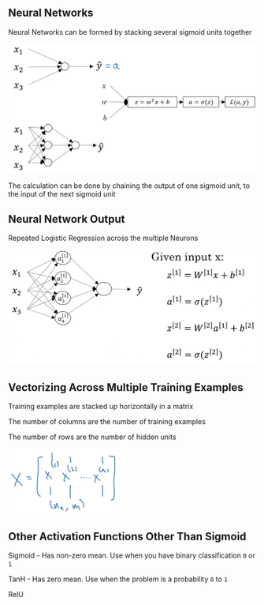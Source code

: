 ## Neural Networks

Neural Networks can be formed by stacking several sigmoid units together

![alt text][logo1]

[logo1]: 1.png "1"

The calculation can be done by chaining the output of one sigmoid unit, to the input of the next sigmoid unit

## Neural Network Output

Repeated Logistic Regression across the multiple Neurons

![alt text][logo2]

[logo2]: 2.png "2"

## Vectorizing Across Multiple Training Examples

Training examples are stacked up horizontally in a matrix

The number of columns are the number of training examples

The number of rows are the number of hidden units

![alt text][logo3]

[logo3]: 3.png "3"

## Other Activation Functions Other Than Sigmoid

Sigmoid - Has non-zero mean. Use when you have binary classification `0` or `1`

TanH - Has zero mean. Use when the problem is a probability `0` to `1`

RelU
